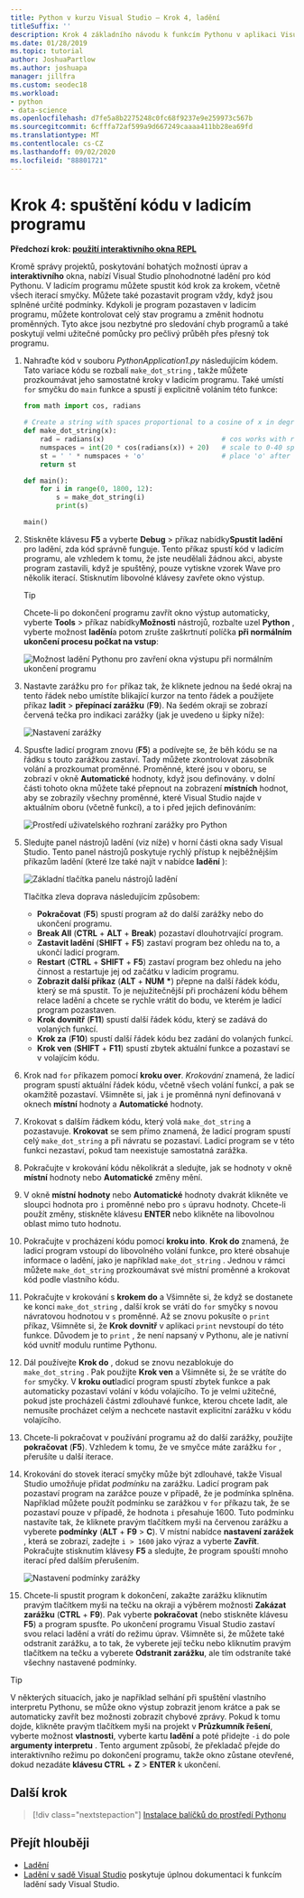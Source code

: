 ```yaml
---
title: Python v kurzu Visual Studio – Krok 4, ladění
titleSuffix: ''
description: Krok 4 základního návodu k funkcím Pythonu v aplikaci Visual Studio, který pokryje, jak spustit kód Pythonu v ladicím programu.
ms.date: 01/28/2019
ms.topic: tutorial
author: JoshuaPartlow
ms.author: joshuapa
manager: jillfra
ms.custom: seodec18
ms.workload:
- python
- data-science
ms.openlocfilehash: d7fe5a8b2275248c0fc68f9237e9e259973c567b
ms.sourcegitcommit: 6cfffa72af599a9d667249caaaa411bb28ea69fd
ms.translationtype: MT
ms.contentlocale: cs-CZ
ms.lasthandoff: 09/02/2020
ms.locfileid: "88801721"
---
```

# <a name="step-4-run-code-in-the-debugger"></a>Krok 4: spuštění kódu v ladicím programu

**Předchozí krok: [použití interaktivního okna REPL](tutorial-working-with-python-in-visual-studio-step-03-interactive-repl.md)**

Kromě správy projektů, poskytování bohatých možností úprav a **interaktivního** okna, nabízí Visual Studio plnohodnotné ladění pro kód Pythonu. V ladicím programu můžete spustit kód krok za krokem, včetně všech iterací smyčky. Můžete také pozastavit program vždy, když jsou splněné určité podmínky. Kdykoli je program pozastaven v ladicím programu, můžete kontrolovat celý stav programu a změnit hodnotu proměnných. Tyto akce jsou nezbytné pro sledování chyb programů a také poskytují velmi užitečné pomůcky pro pečlivý průběh přes přesný tok programu.

1. Nahraďte kód v souboru *PythonApplication1.py* následujícím kódem. Tato variace kódu se rozbalí `make_dot_string` , takže můžete prozkoumávat jeho samostatné kroky v ladicím programu. Také umístí `for` smyčku do `main` funkce a spustí ji explicitně voláním této funkce:

    ```python
    from math import cos, radians

    # Create a string with spaces proportional to a cosine of x in degrees
    def make_dot_string(x):
        rad = radians(x)                             # cos works with radians
        numspaces = int(20 * cos(radians(x)) + 20)   # scale to 0-40 spaces
        st = ' ' * numspaces + 'o'                   # place 'o' after the spaces
        return st

    def main():
        for i in range(0, 1800, 12):
            s = make_dot_string(i)
            print(s)

    main()
    ```

1. Stiskněte klávesu **F5** a vyberte **Debug**  >  příkaz nabídky**Spustit ladění** pro ladění, zda kód správně funguje. Tento příkaz spustí kód v ladicím programu, ale vzhledem k tomu, že jste neudělali žádnou akci, abyste program zastavili, když je spuštěný, pouze vytiskne vzorek Wave pro několik iterací. Stisknutím libovolné klávesy zavřete okno výstup.

    > [!Tip]
    > Chcete-li po dokončení programu zavřít okno výstup automaticky, vyberte **Tools**  >  příkaz nabídky**Možnosti** nástrojů, rozbalte uzel **Python** , vyberte možnost **ladění**a potom zrušte zaškrtnutí políčka **při normálním ukončení procesu počkat na vstup**:
    >
    > ![Možnost ladění Pythonu pro zavření okna výstupu při normálním ukončení programu](media/vs-getting-started-python-22-debugging5.png)

1. Nastavte zarážku pro `for` příkaz tak, že kliknete jednou na šedé okraj na tento řádek nebo umístíte blikající kurzor na tento řádek a použijete příkaz **ladit**  >  **přepínací zarážku** (**F9**). Na šedém okraji se zobrazí červená tečka pro indikaci zarážky (jak je uvedeno u šipky níže):

    ![Nastavení zarážky](media/vs-getting-started-python-18-debugging1.png)

1. Spusťte ladicí program znovu (**F5**) a podívejte se, že běh kódu se na řádku s touto zarážkou zastaví. Tady můžete zkontrolovat zásobník volání a prozkoumat proměnné. Proměnné, které jsou v oboru, se zobrazí v okně **Automatické** hodnoty, když jsou definovány. v dolní části tohoto okna můžete také přepnout na zobrazení **místních** hodnot, aby se zobrazily všechny proměnné, které Visual Studio najde v aktuálním oboru (včetně funkcí), a to i před jejich definováním:

    ![Prostředí uživatelského rozhraní zarážky pro Python](media/vs-getting-started-python-19-debugging2b.png)

1. Sledujte panel nástrojů ladění (viz níže) v horní části okna sady Visual Studio. Tento panel nástrojů poskytuje rychlý přístup k nejběžnějším příkazům ladění (které lze také najít v nabídce **ladění** ):

    ![Základní tlačítka panelu nástrojů ladění](media/vs-getting-started-python-20-debugging3.png)

    Tlačítka zleva doprava následujícím způsobem:
    - **Pokračovat** (**F5**) spustí program až do další zarážky nebo do ukončení programu.
    - **Break All** (**CTRL** + **ALT** + **Break**) pozastaví dlouhotrvající program.
    - **Zastavit ladění** (**SHIFT** + **F5**) zastaví program bez ohledu na to, a ukončí ladicí program.
    - **Restart** (**CTRL** + **SHIFT** + **F5**) zastaví program bez ohledu na jeho činnost a restartuje jej od začátku v ladicím programu.
    - **Zobrazit další příkaz** (**ALT** + **NUM** **&#42;**) přepne na další řádek kódu, který se má spustit. To je nejužitečnější při procházení kódu během relace ladění a chcete se rychle vrátit do bodu, ve kterém je ladicí program pozastaven.
    - **Krok dovnitř** (**F11**) spustí další řádek kódu, který se zadává do volaných funkcí.
    - **Krok za** (**F10**) spustí další řádek kódu bez zadání do volaných funkcí.
    - **Krok ven** (**SHIFT** + **F11**) spustí zbytek aktuální funkce a pozastaví se v volajícím kódu.

1. Krok nad `for` příkazem pomocí **kroku over**. *Krokování* znamená, že ladicí program spustí aktuální řádek kódu, včetně všech volání funkcí, a pak se okamžitě pozastaví. Všimněte si, jak `i` je proměnná nyní definovaná v oknech **místní** hodnoty a **Automatické** hodnoty.

1. Krokovat s dalším řádkem kódu, který volá `make_dot_string` a pozastavuje. **Krokovat** se sem přímo znamená, že ladicí program spustí celý `make_dot_string` a při návratu se pozastaví. Ladicí program se v této funkci nezastaví, pokud tam neexistuje samostatná zarážka.

1. Pokračujte v krokování kódu několikrát a sledujte, jak se hodnoty v okně **místní** hodnoty nebo **Automatické** změny mění.

1. V okně **místní** **hodnoty** nebo **Automatické** hodnoty dvakrát klikněte ve sloupci hodnota pro `i` proměnné nebo pro `s` úpravu hodnoty. Chcete-li použít změny, stiskněte klávesu **ENTER** nebo klikněte na libovolnou oblast mimo tuto hodnotu.

1. Pokračujte v procházení kódu pomocí **kroku into**. **Krok do** znamená, že ladicí program vstoupí do libovolného volání funkce, pro které obsahuje informace o ladění, jako je například `make_dot_string` . Jednou v rámci můžete `make_dot_string` prozkoumávat své místní proměnné a krokovat kód podle vlastního kódu.

1. Pokračujte v krokování s **krokem do** a Všimněte si, že když se dostanete ke konci `make_dot_string` , další krok se vrátí do `for` smyčky s novou návratovou hodnotou v `s` proměnné. Až se znovu pokusíte o `print` příkaz, Všimněte si, že **Krok dovnitř** v aplikaci `print` nevstoupí do této funkce. Důvodem je to `print` , že není napsaný v Pythonu, ale je nativní kód uvnitř modulu runtime Pythonu.

1. Dál používejte **Krok do** , dokud se znovu nezablokuje do `make_dot_string` . Pak použijte **Krok ven** a Všimněte si, že se vrátíte do `for` smyčky. V **kroku out**ladicí program spustí zbytek funkce a pak automaticky pozastaví volání v kódu volajícího. To je velmi užitečné, pokud jste procházeli částmi zdlouhavé funkce, kterou chcete ladit, ale nemusíte procházet celým a nechcete nastavit explicitní zarážku v kódu volajícího.

1. Chcete-li pokračovat v používání programu až do další zarážky, použijte **pokračovat** (**F5**). Vzhledem k tomu, že ve smyčce máte zarážku `for` , přerušíte u další iterace.

1. Krokování do stovek iterací smyčky může být zdlouhavé, takže Visual Studio umožňuje přidat *podmínku* na zarážku. Ladicí program pak pozastaví program na zarážce pouze v případě, že je podmínka splněna. Například můžete použít podmínku se zarážkou v `for` příkazu tak, že se pozastaví pouze v případě, že hodnota `i` přesahuje 1600. Tuto podmínku nastavíte tak, že kliknete pravým tlačítkem myši na červenou zarážku a vyberete **podmínky** (**ALT** + **F9**  >  **C**). V místní nabídce **nastavení zarážek** , která se zobrazí, zadejte `i > 1600` jako výraz a vyberte **Zavřít**. Pokračujte stisknutím klávesy **F5** a sledujte, že program spouští mnoho iterací před dalším přerušením.

    ![Nastavení podmínky zarážky](media/vs-getting-started-python-21-debugging4.png)

1. Chcete-li spustit program k dokončení, zakažte zarážku kliknutím pravým tlačítkem myši na tečku na okraji a výběrem možnosti **Zakázat zarážku** (**CTRL** + **F9**). Pak vyberte **pokračovat** (nebo stiskněte klávesu **F5**) a program spusťte. Po ukončení programu Visual Studio zastaví svou relaci ladění a vrátí do režimu úprav. Všimněte si, že můžete také odstranit zarážku, a to tak, že vyberete její tečku nebo kliknutím pravým tlačítkem na tečku a vyberete **Odstranit zarážku**, ale tím odstraníte také všechny nastavené podmínky.

> [!Tip]
> V některých situacích, jako je například selhání při spuštění vlastního interpretu Pythonu, se může okno výstup zobrazit jenom krátce a pak se automaticky zavřít bez možnosti zobrazit chybové zprávy. Pokud k tomu dojde, klikněte pravým tlačítkem myši na projekt v **Průzkumník řešení**, vyberte možnost **vlastnosti**, vyberte kartu **ladění** a poté přidejte `-i` do pole **argumenty interpretu** . Tento argument způsobí, že překladač přejde do interaktivního režimu po dokončení programu, takže okno zůstane otevřené, dokud nezadáte **klávesu CTRL** + **Z**  >  **ENTER** k ukončení.

## <a name="next-step"></a>Další krok

> [!div class="nextstepaction"]
> [Instalace balíčků do prostředí Pythonu](tutorial-working-with-python-in-visual-studio-step-05-installing-packages.md)

## <a name="go-deeper"></a>Přejít hlouběji

- [Ladění](debugging-python-in-visual-studio.md)
- [Ladění v sadě Visual Studio](../debugger/debugger-feature-tour.md) poskytuje úplnou dokumentaci k funkcím ladění sady Visual Studio.
